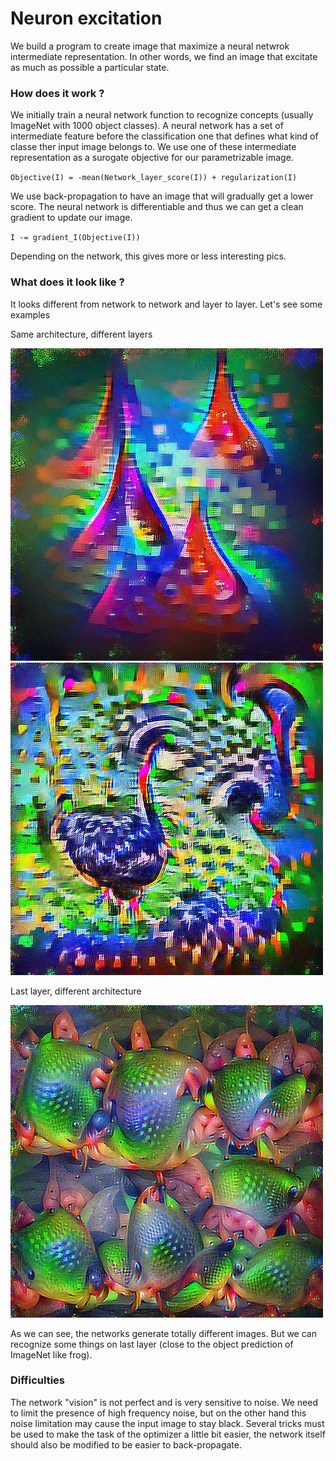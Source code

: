 # Neuron excitation

We build a program to create image that maximize a neural netwrok intermediate representation. In other words, we find an image that excitate as much as possible a particular state.

### How does it work ? 

We initially train a neural network function to recognize concepts (usually ImageNet with 1000 object classes). 
A neural network has a set of intermediate feature before the classification one that defines what kind of classe ther input image belongs to. We use one of these intermediate representation as a surogate objective for our parametrizable image.

`Objective(I) = -mean(Network_layer_score(I)) + regularization(I)`

We use back-propagation to have an image that will gradually get a lower score.
The neural network is differentiable and thus we can get a clean gradient to update our image.

`I -= gradient_I(Objective(I))`

Depending on the network, this gives more or less interesting pics.


### What does it look like ?

It looks different from network to network and layer to layer.
Let's see some examples


Same architecture, different layers


![AlexNet Conv5 layer 100](imgs/alexnet_0:LayerExcitationLoss100:4:0.0025:10:4096.jpg)
![AlexNet FC3 neuron 100](imgs/alexnet_-1:LayerExcitationLoss100:4:0.0025:10:4096.jpg)

Last layer, different architecture


![VGG16 FC3 neuron 100](imgs/vgg16_0:LayerExcitationLoss100:4:0.0025:10:4096.jpg)


As we can see, the networks generate totally different images. But we can recognize some things on last layer (close to the object prediction of ImageNet like frog).


### Difficulties

The network "vision" is not perfect and is very sensitive to noise. We need to limit the presence of high frequency noise, but on the other hand this noise limitation may cause the input image to stay black.
Several tricks must be used to make the task of the optimizer a little bit easier, the network itself should also be modified to be easier to back-propagate.

